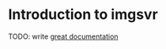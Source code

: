 # Introduction to imgsvr

TODO: write [great documentation](http://jacobian.org/writing/what-to-write/)
